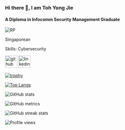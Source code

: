 ### Hi there 👋, I am Toh Yong Jie
#### A Diploma in Infocomm Security Management Graduate
![RP](.png)

Singaporean

Skills: Cybersecurity



[<img src='https://cdn.jsdelivr.net/npm/simple-icons@3.0.1/icons/github.svg' alt='github' height='40'>](https://github.com/tohyj0101)  [<img src='https://cdn.jsdelivr.net/npm/simple-icons@3.0.1/icons/linkedin.svg' alt='linkedin' height='40'>](https://www.linkedin.com/in/tohyj/)  

[![trophy](https://github-profile-trophy.vercel.app/?username=tohyj0101)](https://github.com/ryo-ma/github-profile-trophy)

[![Top Langs](https://github-readme-stats.vercel.app/api/top-langs/?username=tohyj0101)](https://github.com/anuraghazra/github-readme-stats)

![GitHub stats](https://github-readme-stats.vercel.app/api?username=tohyj0101&show_icons=true)  

![GitHub metrics](https://metrics.lecoq.io/tohyj0101)  

![GitHub streak stats](https://streak-stats.demolab.com/?user=tohyj0101)  

![Profile views](https://komarev.com/ghpvc/?username=tohyj0101&color=7fab11)

<!--
**tohyj0101/tohyj0101** is a ✨ _special_ ✨ repository because its `README.md` (this file) appears on your GitHub profile.

Here are some ideas to get you started:

- 🔭 I’m currently working on ...
- 🌱 I’m currently learning ...
- 👯 I’m looking to collaborate on ...
- 🤔 I’m looking for help with ...
- 💬 Ask me about ...
- 📫 How to reach me: ...
- 😄 Pronouns: ...
- ⚡ Fun fact: ...
-->
